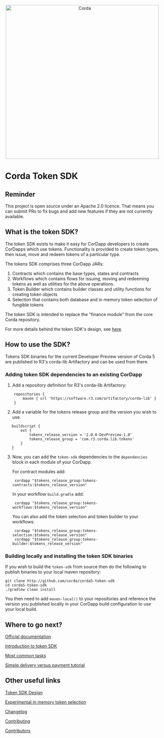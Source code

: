 <p align="center">
    <img src="https://www.corda.net/wp-content/uploads/2016/11/fg005_corda_b.png" alt="Corda" width="500">
</p>

# Corda Token SDK

## Reminder

This project is open source under an Apache 2.0 licence. That means you
can submit PRs to fix bugs and add new features if they are not currently
available.

## What is the token SDK?

The token SDK exists to make it easy for CorDapp developers to create
CorDapps which use tokens. Functionality is provided to create token types,
then issue, move and redeem tokens of a particular type.

The tokens SDK comprises three CorDapp JARs:

1. Contracts which contains the base types, states and contracts
2. Workflows which contains flows for issuing, moving and redeeming tokens
   as well as utilities for the above operations.
3. Token Builder which contains builder classes and utility functions for creating token objects
4. Selection that contains both database and in memory token selection of fungible tokens

The token SDK is intended to replace the "finance module" from the core
Corda repository.

For more details behind the token SDK's design, see
[here](design/design.md).

## How to use the SDK?

Tokens SDK binaries for the current Developer Preview version of Corda 5 are published to R3's corda-lib
Artifactory and can be used from there.

### Adding token SDK dependencies to an existing CorDapp

1. Add a repository definition for R3's corda-lib Artifactory:

```
    repositories {
        maven { url 'https://software.r3.com/artifactory/corda-lib' }
    }
```

2. Add a variable for the tokens release group and the version you 
wish to use.

 ```
    buildscript {
        ext {
            tokens_release_version = '2.0.0-DevPreview-1.0'
            tokens_release_group = 'com.r3.corda.lib.tokens'
        }
    }
 ```

3. Now, you can add the `token-sdk` dependencies to the `dependencies` block
   in each module of your CorDapp.
 
    For contract modules add:

   ```
    cordapp "$tokens_release_group:tokens-contracts:$tokens_release_version"
   ```
   In your workflow `build.gradle` add:
    
   ```
    cordapp "$tokens_release_group:tokens-workflows:$tokens_release_version"
   ```
   
   You can also add the token selection and token builder to your workflows:

   ```
    cordapp "$tokens_release_group:tokens-selection:$tokens_release_version"
    cordapp "$tokens_release_group:tokens-builder:$tokens_release_version"
   ```
   
### Building locally and installing the token SDK binaries

If you wish to build the `token-sdk` from source then do the following to
publish binaries to your local maven repository:

    git clone http://github.com/corda/corda5-token-sdk
    cd corda5-token-sdk
    ./gradlew clean install

You then need to add `maven-local()` to your repositories and reference the version you published
locally in your CorDapp build configuration to use your local build.

## Where to go next?
[Official documentation](https://docs.r3.com/en/platform/corda/5.0-dev-preview-1/tokens-sdk/overview.html)

[Introduction to token SDK](docs/OVERVIEW.md)

[Most common tasks](docs/IWantTo.md)

[Simple delivery versus payment tutorial](docs/DvPTutorial.md)

## Other useful links

[Token SDK Design](design/design.md)

[Experimental in memory token selection](docs/InMemoryTokenSelection.md)

[Changelog](CHANGELOG.md)

[Contributing](CONTRIBUTING.md)

[Contributors](CONTRIBUTORS.md)
